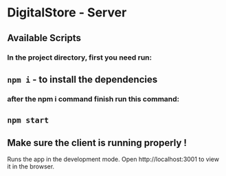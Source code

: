 # DigitalStore - Server

## Available Scripts
### In the project directory, first you need run:

## `npm i` - to install the dependencies
### after the npm i command finish run this command:
## `npm start`
## Make sure the client is running properly !
Runs the app in the development mode.
Open http://localhost:3001 to view it in the browser.